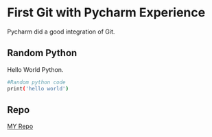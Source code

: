 # First Git with Pycharm Experience

Pycharm did a good integration of Git.

## Random Python

Hello World Python.

```bash
#Random python code
print('hello world')
```



## Repo
[MY Repo](https://github.com/djm97/public_repo)